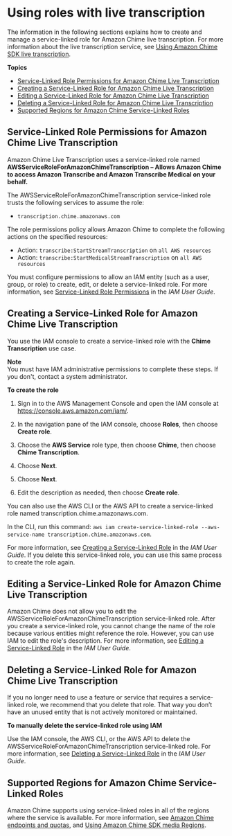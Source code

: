 # Using roles with live transcription<a name="using-service-linked-roles-transcription"></a>

The information in the following sections explains how to create and manage a service\-linked role for Amazon Chime live transcription\. For more information about the live transcription service, see [Using Amazon Chime SDK live transcription](https://docs.aws.amazon.com/chime/latest/dg/meeting-transcription.html)\.

**Topics**
+ [Service\-Linked Role Permissions for Amazon Chime Live Transcription](#service-linked-role-permissions-transcription)
+ [Creating a Service\-Linked Role for Amazon Chime Live Transcription](#create-service-linked-role-transcription)
+ [Editing a Service\-Linked Role for Amazon Chime Live Transcription](#edit-slr)
+ [Deleting a Service\-Linked Role for Amazon Chime Live Transcription](#delete-slr)
+ [Supported Regions for Amazon Chime Service\-Linked Roles](#slr-regions-transcription)

## Service\-Linked Role Permissions for Amazon Chime Live Transcription<a name="service-linked-role-permissions-transcription"></a>

Amazon Chime Live Transcription uses a service\-linked role named **AWSServiceRoleForAmazonChimeTranscription – Allows Amazon Chime to access Amazon Transcribe and Amazon Transcribe Medical on your behalf\.**

The AWSServiceRoleForAmazonChimeTranscription service\-linked role trusts the following services to assume the role:
+ `transcription.chime.amazonaws.com`

The role permissions policy allows Amazon Chime to complete the following actions on the specified resources:
+ Action: `transcribe:StartStreamTranscription` on `all AWS resources`
+ Action: `transcribe:StartMedicalStreamTranscription` on `all AWS resources`

You must configure permissions to allow an IAM entity \(such as a user, group, or role\) to create, edit, or delete a service\-linked role\. For more information, see [Service\-Linked Role Permissions](https://docs.aws.amazon.com/IAM/latest/UserGuide/using-service-linked-roles.html#service-linked-role-permissions) in the *IAM User Guide*\.

## Creating a Service\-Linked Role for Amazon Chime Live Transcription<a name="create-service-linked-role-transcription"></a>

You use the IAM console to create a service\-linked role with the **Chime Transcription** use case\.

**Note**  
You must have IAM administrative permissions to complete these steps\. If you don't, contact a system administrator\.

**To create the role**

1. Sign in to the AWS Management Console and open the IAM console at [https://console\.aws\.amazon\.com/iam/](https://console.aws.amazon.com/iam/)\.

1. In the navigation pane of the IAM console, choose **Roles**, then choose **Create role**\.

1. Choose the **AWS Service** role type, then choose **Chime**, then choose **Chime Transcription**\.

1. Choose **Next**\.

1. Choose **Next**\.

1. Edit the description as needed, then choose **Create role**\.

You can also use the AWS CLI or the AWS API to create a service\-linked role named transcription\.chime\.amazonaws\.com\. 

In the CLI, run this command: `aws iam create-service-linked-role --aws-service-name transcription.chime.amazonaws.com`\.

For more information, see [Creating a Service\-Linked Role](https://docs.aws.amazon.com/IAM/latest/UserGuide/using-service-linked-roles.html#create-service-linked-role) in the *IAM User Guide*\. If you delete this service\-linked role, you can use this same process to create the role again\.

## Editing a Service\-Linked Role for Amazon Chime Live Transcription<a name="edit-slr"></a>

Amazon Chime does not allow you to edit the AWSServiceRoleForAmazonChimeTranscription service\-linked role\. After you create a service\-linked role, you cannot change the name of the role because various entities might reference the role\. However, you can use IAM to edit the role's description\. For more information, see [Editing a Service\-Linked Role](https://docs.aws.amazon.com/IAM/latest/UserGuide/using-service-linked-roles.html#edit-service-linked-role) in the *IAM User Guide*\.

## Deleting a Service\-Linked Role for Amazon Chime Live Transcription<a name="delete-slr"></a>

If you no longer need to use a feature or service that requires a service\-linked role, we recommend that you delete that role\. That way you don’t have an unused entity that is not actively monitored or maintained\.

**To manually delete the service\-linked role using IAM**

Use the IAM console, the AWS CLI, or the AWS API to delete the AWSServiceRoleForAmazonChimeTranscription service\-linked role\. For more information, see [Deleting a Service\-Linked Role](https://docs.aws.amazon.com/IAM/latest/UserGuide/using-service-linked-roles.html#delete-service-linked-role) in the *IAM User Guide*\.

## Supported Regions for Amazon Chime Service\-Linked Roles<a name="slr-regions-transcription"></a>

Amazon Chime supports using service\-linked roles in all of the regions where the service is available\. For more information, see [Amazon Chime endpoints and quotas](https://docs.aws.amazon.com/general/latest/gr/chime.html#chime_region), and [Using Amazon Chime SDK media Regions](https://docs.aws.amazon.com/chime/latest/dg/chime-sdk-meetings-regions.html)\.